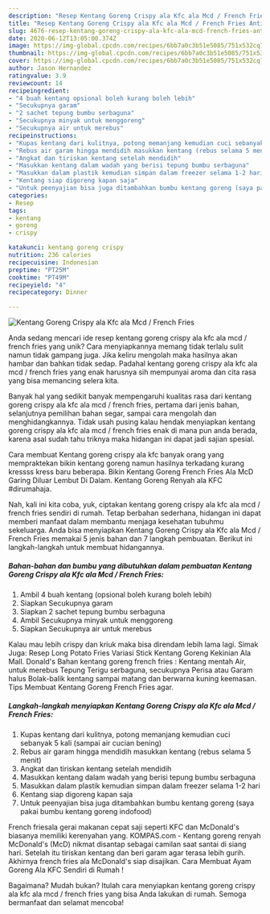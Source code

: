 ```yaml
---
description: "Resep Kentang Goreng Crispy ala Kfc ala Mcd / French Fries Anti Gagal"
title: "Resep Kentang Goreng Crispy ala Kfc ala Mcd / French Fries Anti Gagal"
slug: 4676-resep-kentang-goreng-crispy-ala-kfc-ala-mcd-french-fries-anti-gagal
date: 2020-06-12T13:05:00.374Z
image: https://img-global.cpcdn.com/recipes/6bb7a0c3b51e5085/751x532cq70/kentang-goreng-crispy-ala-kfc-ala-mcd-french-fries-foto-resep-utama.jpg
thumbnail: https://img-global.cpcdn.com/recipes/6bb7a0c3b51e5085/751x532cq70/kentang-goreng-crispy-ala-kfc-ala-mcd-french-fries-foto-resep-utama.jpg
cover: https://img-global.cpcdn.com/recipes/6bb7a0c3b51e5085/751x532cq70/kentang-goreng-crispy-ala-kfc-ala-mcd-french-fries-foto-resep-utama.jpg
author: Jason Hernandez
ratingvalue: 3.9
reviewcount: 14
recipeingredient:
- "4 buah kentang opsional boleh kurang boleh lebih"
- "Secukupnya garam"
- "2 sachet tepung bumbu serbaguna"
- "Secukupnya minyak untuk menggoreng"
- "Secukupnya air untuk merebus"
recipeinstructions:
- "Kupas kentang dari kulitnya, potong memanjang kemudian cuci sebanyak 5 kali (sampai air cucian bening)"
- "Rebus air garam hingga mendidih masukkan kentang (rebus selama 5 menit)"
- "Angkat dan tiriskan kentang setelah mendidih"
- "Masukkan kentang dalam wadah yang berisi tepung bumbu serbaguna"
- "Masukkan dalam plastik kemudian simpan dalam freezer selama 1-2 hari"
- "Kentang siap digoreng kapan saja"
- "Untuk peenyajian bisa juga ditambahkan bumbu kentang goreng (saya pakai bumbu kentang goreng indofood)"
categories:
- Resep
tags:
- kentang
- goreng
- crispy

katakunci: kentang goreng crispy 
nutrition: 236 calories
recipecuisine: Indonesian
preptime: "PT25M"
cooktime: "PT49M"
recipeyield: "4"
recipecategory: Dinner

---
```



![Kentang Goreng Crispy ala Kfc ala Mcd / French Fries](https://img-global.cpcdn.com/recipes/6bb7a0c3b51e5085/751x532cq70/kentang-goreng-crispy-ala-kfc-ala-mcd-french-fries-foto-resep-utama.jpg)

Anda sedang mencari ide resep kentang goreng crispy ala kfc ala mcd / french fries yang unik? Cara menyiapkannya memang tidak terlalu sulit namun tidak gampang juga. Jika keliru mengolah maka hasilnya akan hambar dan bahkan tidak sedap. Padahal kentang goreng crispy ala kfc ala mcd / french fries yang enak harusnya sih mempunyai aroma dan cita rasa yang bisa memancing selera kita.

Banyak hal yang sedikit banyak mempengaruhi kualitas rasa dari kentang goreng crispy ala kfc ala mcd / french fries, pertama dari jenis bahan, selanjutnya pemilihan bahan segar, sampai cara mengolah dan menghidangkannya. Tidak usah pusing kalau hendak menyiapkan kentang goreng crispy ala kfc ala mcd / french fries enak di mana pun anda berada, karena asal sudah tahu triknya maka hidangan ini dapat jadi sajian spesial.

Cara membuat Kentang goreng crispy ala kfc banyak orang yang mempraktekan bikin kentang goreng namun hasilnya terkadang kurang kressss kress baru beberapa. Bikin Kentang Goreng French Fries Ala McD Garing Diluar Lembut Di Dalam. Kentang Goreng Renyah ala KFC #dirumahaja.


Nah, kali ini kita coba, yuk, ciptakan kentang goreng crispy ala kfc ala mcd / french fries sendiri di rumah. Tetap berbahan sederhana, hidangan ini dapat memberi manfaat dalam membantu menjaga kesehatan tubuhmu sekeluarga. Anda bisa menyiapkan Kentang Goreng Crispy ala Kfc ala Mcd / French Fries memakai 5 jenis bahan dan 7 langkah pembuatan. Berikut ini langkah-langkah untuk membuat hidangannya.

<!--inarticleads1-->

##### Bahan-bahan dan bumbu yang dibutuhkan dalam pembuatan Kentang Goreng Crispy ala Kfc ala Mcd / French Fries:

1. Ambil 4 buah kentang (opsional boleh kurang boleh lebih)
1. Siapkan Secukupnya garam
1. Siapkan 2 sachet tepung bumbu serbaguna
1. Ambil Secukupnya minyak untuk menggoreng
1. Siapkan Secukupnya air untuk merebus


Kalau mau lebih crispy dan kriuk maka bisa direndam lebih lama lagi. Simak Juga: Resep Long Potato Fries Variasi Stick Kentang Goreng Kekinian Ala Mall. Donald&#39;s Bahan kentang goreng french fries : Kentang mentah Air, untuk merebus Tepung Terigu serbaguna, secukupnya Perisa atau Garam halus Bolak-balik kentang sampai matang dan berwarna kuning keemasan. Tips Membuat Kentang Goreng French Fries agar. 

<!--inarticleads2-->

##### Langkah-langkah menyiapkan Kentang Goreng Crispy ala Kfc ala Mcd / French Fries:

1. Kupas kentang dari kulitnya, potong memanjang kemudian cuci sebanyak 5 kali (sampai air cucian bening)
1. Rebus air garam hingga mendidih masukkan kentang (rebus selama 5 menit)
1. Angkat dan tiriskan kentang setelah mendidih
1. Masukkan kentang dalam wadah yang berisi tepung bumbu serbaguna
1. Masukkan dalam plastik kemudian simpan dalam freezer selama 1-2 hari
1. Kentang siap digoreng kapan saja
1. Untuk peenyajian bisa juga ditambahkan bumbu kentang goreng (saya pakai bumbu kentang goreng indofood)


French friesala gerai makanan cepat saji seperti KFC dan McDonald&#39;s biasanya memiliki kerenyahan yang. KOMPAS.com - Kentang goreng renyah McDonald&#39;s (McD) nikmat disantap sebagai camilan saat santai di siang hari. Setelah itu tiriskan kentang dan beri garam agar terasa lebih gurih. Akhirnya french fries ala McDonald&#39;s siap disajikan. Cara Membuat Ayam Goreng Ala KFC Sendiri di Rumah ! 

Bagaimana? Mudah bukan? Itulah cara menyiapkan kentang goreng crispy ala kfc ala mcd / french fries yang bisa Anda lakukan di rumah. Semoga bermanfaat dan selamat mencoba!
